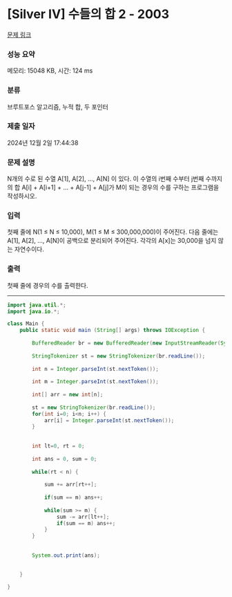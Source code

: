 # [Silver IV] 수들의 합 2 - 2003 

[문제 링크](https://www.acmicpc.net/problem/2003) 

### 성능 요약

메모리: 15048 KB, 시간: 124 ms

### 분류

브루트포스 알고리즘, 누적 합, 두 포인터

### 제출 일자

2024년 12월 2일 17:44:38

### 문제 설명

<p>N개의 수로 된 수열 A[1], A[2], …, A[N] 이 있다. 이 수열의 i번째 수부터 j번째 수까지의 합 A[i] + A[i+1] + … + A[j-1] + A[j]가 M이 되는 경우의 수를 구하는 프로그램을 작성하시오.</p>

### 입력 

 <p>첫째 줄에 N(1 ≤ N ≤ 10,000), M(1 ≤ M ≤ 300,000,000)이 주어진다. 다음 줄에는 A[1], A[2], …, A[N]이 공백으로 분리되어 주어진다. 각각의 A[x]는 30,000을 넘지 않는 자연수이다.</p>

### 출력 

 <p>첫째 줄에 경우의 수를 출력한다.</p>

---

```java
import java.util.*;
import java.io.*;

class Main {
	public static void main (String[] args) throws IOException {
	    
	    BufferedReader br = new BufferedReader(new InputStreamReader(System.in));;
	    
	    StringTokenizer st = new StringTokenizer(br.readLine());
	    
	    int n = Integer.parseInt(st.nextToken());
	    
	    int m = Integer.parseInt(st.nextToken());
	    
	    int[] arr = new int[n];
	    
	    st = new StringTokenizer(br.readLine());
	    for(int i=0; i<n; i++) {
	        arr[i] = Integer.parseInt(st.nextToken());
	    }
	    
	    
	    int lt=0, rt = 0;
	    
	    int ans = 0, sum = 0;
	    
	    while(rt < n) {
	        
	        sum += arr[rt++];
	        
	        if(sum == m) ans++; 
	           
	        while(sum >= m) {
	            sum -= arr[lt++];
	            if(sum == m) ans++;
	        }
	    }
	    
	    
	    System.out.print(ans);

	    
    }
    
}
```
